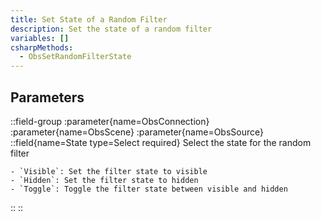 ```yaml
---
title: Set State of a Random Filter
description: Set the state of a random filter
variables: []
csharpMethods:
  - ObsSetRandomFilterState
---
```


## Parameters
::field-group
  :parameter{name=ObsConnection}
  :parameter{name=ObsScene}
  :parameter{name=ObsSource}
  ::field{name=State type=Select required}
    Select the state for the random filter

    - `Visible`: Set the filter state to visible
    - `Hidden`: Set the filter state to hidden
    - `Toggle`: Toggle the filter state between visible and hidden
  ::
::